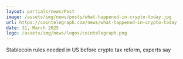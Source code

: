 ```yaml
---
layout: partials/news/Post
image: /assets/img/news/posts/what-happened-in-crypto-today.jpg
url: https://cointelegraph.com/news/what-happened-in-crypto-today
date: 31, March 2025
logo: /assets/img/news/logos/cointelegraph.png
---
```


Stablecoin rules needed in US before crypto tax reform, experts say
